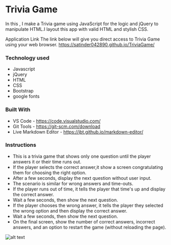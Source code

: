 # Trivia Game

In this , I make a Trivia game using JavaScript for the logic and jQuery to manipulate HTML.I layout this app with valid HTML and stylish CSS.

Application Link
The link below will give you direct access to Trivia Game using your web browser.
https://satinder042890.github.io/TriviaGame/

### Technology used
* Javascript
* jQuery
* HTML
* CSS
* Bootstrap
* google fonts

### Built With
* VS Code - https://code.visualstudio.com/
* Git Tools - https://git-scm.com/download
* Live Markdown Editor - https://jbt.github.io/markdown-editor/

### Instructions
* This is a trivia game that shows only one question until the player answers it or their time runs out.
* If the player selects the correct answer,it  show a screen congratulating them for choosing the right option.
* After a few seconds, display the next question without user input.
* The scenario is similar for wrong answers and time-outs.
* If the player runs out of time, it tells the player that time's up and display the correct answer.
* Wait a few seconds, then show the next question.
* If the player chooses the wrong answer, it tells the player they selected the wrong option and then display the correct answer. 
* Wait a few seconds, then show the next question.
* On the final screen, show the number of correct answers, incorrect answers, and an option to restart the game (without reloading the page).

![alt text](https://github.com/satinder042890/TriviaGame/blob/master/assets/images/startscreen.gif)
